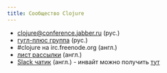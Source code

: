 ```yaml
---
title: Сообщество Clojure
---
```


- clojure@conference.jabber.ru (рус.)
- [гугл-плюс группа](https://plus.google.com/u/0/communities/114227952963737516047) (рус.)
- \#clojure на irc.freenode.org (англ.)
- [лист рассылки](https://groups.google.com/forum/#!forum/clojure) (англ.)
- [Slack чатик](https://clojurians.slack.com) (англ.) - инвайт можно получить [тут](https://clojurians.typeform.com/to/b4I3Nv)

